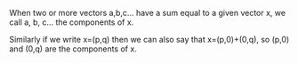 When two or more vectors a,b,c... have a sum equal to a given vector x,
we call a, b, c... the components of x.

Similarly if we write x=(p,q) then we can also say that x=(p,0)+(0,q),
so (p,0) and (0,q) are the components of x.
